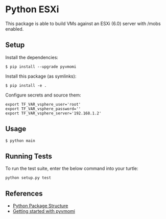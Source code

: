 # Python ESXi
This package is able to build VMs against an ESXi (6.0) server with /mobs enabled.


## Setup

Install the dependencies:
```
$ pip install --upgrade pyvmomi
```

Install this package (as symlinks):
```
$ pip install -e .
```

Configure secrets and source them:
```
export TF_VAR_vsphere_user='root'
export TF_VAR_vsphere_password=''
export TF_VAR_vsphere_server='192.168.1.2'
```


## Usage

```
$ python main
```


## Running Tests

To run the test suite, enter the below command into your turtle:
```
python setup.py test
```

## References
- [Python Package Structure](http://python-packaging.readthedocs.io/en/latest/minimal.html)
- [Getting started with pyvmomi](https://www.jacobtomlinson.co.uk/vmware/2016/06/22/using-vmware-esxi-vsphere-python-api/)

